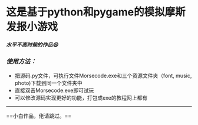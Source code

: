 # 这是基于python和pygame的模拟摩斯发报小游戏
##### 水平不高时候的作品:smile:
### *使用方法：*
- 把源码.py文件，可执行文件Morsecode.exe和三个资源文件夹（font, music, photo)下载到同一个文件夹中
- 直接双击Morsecode.exe即可试玩
- 可以修改源码实现更好的功能，打包成exe的教程网上都有
----
==小白作品，佬请跳过。==
